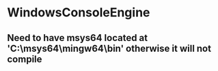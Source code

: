 # WindowsConsoleEngine

<h2>Need to have msys64 located at 'C:\msys64\mingw64\bin' otherwise it will not compile</h2>